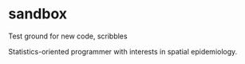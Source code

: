 # sandbox
Test ground for new code, scribbles

Statistics-oriented programmer with interests in spatial epidemiology.
